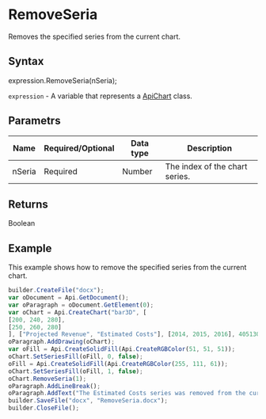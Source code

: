 # RemoveSeria

Removes the specified series from the current chart.

## Syntax

expression.RemoveSeria(nSeria);

`expression` - A variable that represents a [ApiChart](../ApiChart.md) class.

## Parametrs

| **Name** | **Required/Optional** | **Data type** | **Description** |
| ------------- | ------------- | ------------- | ------------- |
| nSeria | Required | Number | The index of the chart series. |

## Returns

Boolean

## Example

This example shows how to remove the specified series from the current chart.

```javascript
builder.CreateFile("docx");
var oDocument = Api.GetDocument();
var oParagraph = oDocument.GetElement(0);
var oChart = Api.CreateChart("bar3D", [
[200, 240, 280],
[250, 260, 280]
], ["Projected Revenue", "Estimated Costs"], [2014, 2015, 2016], 4051300, 2347595, 24);
oParagraph.AddDrawing(oChart);
var oFill = Api.CreateSolidFill(Api.CreateRGBColor(51, 51, 51));
oChart.SetSeriesFill(oFill, 0, false);
oFill = Api.CreateSolidFill(Api.CreateRGBColor(255, 111, 61));
oChart.SetSeriesFill(oFill, 1, false);
oChart.RemoveSeria(1);
oParagraph.AddLineBreak();
oParagraph.AddText("The Estimated Costs series was removed from the current chart.");
builder.SaveFile("docx", "RemoveSeria.docx");
builder.CloseFile();
```